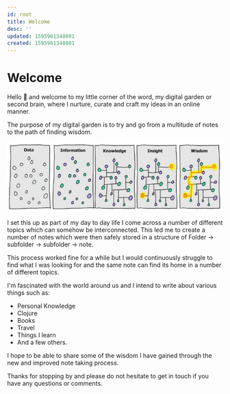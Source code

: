 ```yaml
---
id: root
title: Welcome
desc: ''
updated: 1595961348801
created: 1595961348801
---
```


# Welcome

Hello 👋 and welcome to my little corner of the word, my digital garden or second brain, where I nurture, curate and craft my ideas in an online manner.

The purpose of my digital garden is to try and go from a multitude of notes to the path of finding wisdom.

![wisdom](assets\images\wisdom.png)

I set this up as part of my day to day life I come across a number of different topics which can somehow be interconnected. This led me to create a number of notes which were then safely stored in a structure of Folder -> subfolder -> subfolder -> note.

This process worked fine for a while but I would continuously struggle to find what I was looking for and the same note can find its home in a number of different topics. 

I'm fascinated with the world around us and I intend to write about various things such as:

- Personal Knowledge
- Clojure
- Books
- Travel
- Things I learn
- And a few others.

I hope to be able to share some of the wisdom I have gained through the new and improved note taking process. 

Thanks for stopping by and please do not hesitate to get in touch if you have any questions or comments.